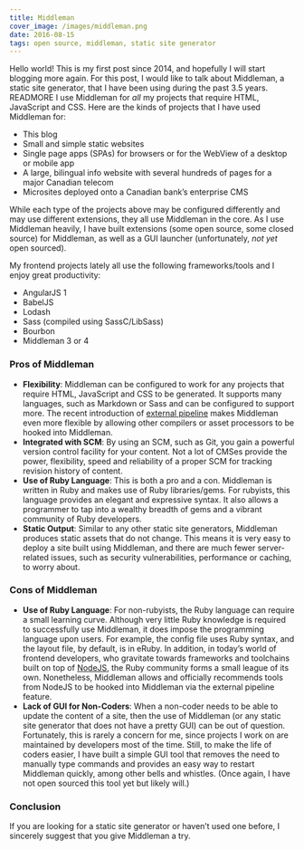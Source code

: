 ```yaml
---
title: Middleman
cover_image: /images/middleman.png
date: 2016-08-15
tags: open source, middleman, static site generator
---
```

Hello world! This is my first post since 2014, and hopefully I will start blogging more again. For
this post, I would like to talk about Middleman, a static site generator, that I have been using
during the past 3.5 years. READMORE I use Middleman for _all_ my projects that require HTML,
JavaScript and CSS. Here are the kinds of projects that I have used Middleman for:

* This blog
* Small and simple static websites
* Single page apps (SPAs) for browsers or for the WebView of a desktop or mobile app
* A large, bilingual info website with several hundreds of pages for a major Canadian telecom
* Microsites deployed onto a Canadian bank’s enterprise CMS

While each type of the projects above may be configured differently and may use different
extensions, they all use Middleman in the core. As I use Middleman heavily, I have built extensions
(some open source, some closed source) for Middleman, as well as a GUI launcher (unfortunately,
_not yet_ open sourced).

My frontend projects lately all use the following frameworks/tools and I enjoy great productivity:

* AngularJS 1
* BabelJS
* Lodash
* Sass (compiled using SassC/LibSass)
* Bourbon
* Middleman 3 or 4


### Pros of Middleman

* **Flexibility**: Middleman can be configured to work for any projects that require HTML,
  JavaScript and CSS to be generated. It supports many languages, such as Markdown or Sass and can
  be configured to support more. The recent introduction of
  [external pipeline](https://middlemanapp.com/advanced/external-pipeline/) makes Middleman even
  more flexible by allowing other compilers or asset processors to be hooked into Middleman.
* **Integrated with SCM**: By using an SCM, such as Git, you gain a powerful version control
  facility for your content. Not a lot of CMSes provide the power, flexibility, speed and
  reliability of a proper SCM for tracking revision history of content.
* **Use of Ruby Language**: This is both a pro and a con. Middleman is written in Ruby and makes use
  of Ruby libraries/gems. For rubyists, this language provides an elegant and expressive syntax. It
  also allows a programmer to tap into a wealthy breadth of gems and a vibrant community of Ruby
  developers.
* **Static Output**: Similar to any other static site generators, Middleman produces static assets
  that do not change. This means it is very easy to deploy a site built using Middleman, and there
  are much fewer server-related issues, such as security vulnerabilities, performance or caching, to
  worry about.


### Cons of Middleman

* **Use of Ruby Language**: For non-rubyists, the Ruby language can require a small learning curve.
  Although very little Ruby knowledge is required to successfully use Middleman, it does impose the
  programming language upon users. For example, the config file uses Ruby syntax, and the layout
  file, by default, is in eRuby. In addition, in today’s world of frontend developers, who gravitate
  towards frameworks and toolchains built on top of [NodeJS](https://nodejs.org/en/), the Ruby
  community forms a small league of its own. Nonetheless, Middleman allows and officially recommends
  tools from NodeJS to be hooked into Middleman via the external pipeline feature.
* **Lack of GUI for Non-Coders**: When a non-coder needs to be able to update the content of a site,
  then the use of Middleman (or any static site generator that does not have a pretty GUI) can be
  out of question. Fortunately, this is rarely a concern for me, since projects I work on are
  maintained by developers most of the time. Still, to make the life of coders easier, I have built
  a simple GUI tool that removes the need to manually type commands and provides an easy way to
  restart Middleman quickly, among other bells and whistles. (Once again, I have not open sourced
  this tool yet but likely will.)


### Conclusion

If you are looking for a static site generator or haven’t used one before, I sincerely suggest that
you give Middleman a try.
